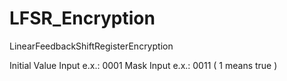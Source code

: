 # LFSR_Encryption
LinearFeedbackShiftRegisterEncryption

Initial Value Input e.x.: 0001
Mask Input e.x.: 0011 ( 1 means true )
